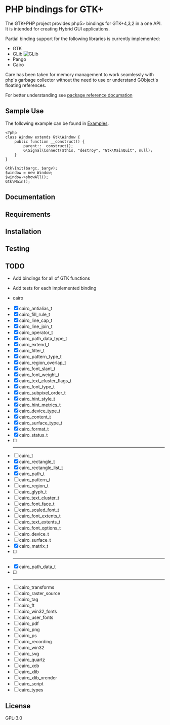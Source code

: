 # PHP bindings for GTK+
The GTK+PHP project provides php5> bindings for GTK+4,3,2 in a one API.
It is intended for creating Hybrid GUI applications.

Partial binding support for the following libraries is currently implemented:

- GTK
- GLib ![GLib](https://github.com/gtkphp/php-ext-gtk-src/actions/workflows/ci.yml/badge.svg?branch=shield)
- Pango
- Cairo

Care has been taken for memory management to work seamlessly with php's
garbage collector without the need to use or understand GObject's
floating references.

For better understanding see
[package reference documation](https://gtk.php.net/gtk3?tab=doc)


## Sample Use

The following example can be found in [Examples](https://github.com/gtkphp/hello-world-examples/).

```
<?php
class Window extends Gtk\Window {
    public function __construct() {
        parent::__construct();
        G\Signal\Connect($this, "destroy", "Gtk\MainQuit", null);
    }
}

Gtk\Init($argc, $argv);
$window = new Window;
$window->showAll();
Gtk\Main();
```

## Documentation


## Requirements


## Installation

## Testing


## TODO

- Add bindings for all of GTK functions
- Add tests for each implemented binding

- cairo
- [x] cairo_antialias_t
- [x] cairo_fill_rule_t
- [x] cairo_line_cap_t
- [x] cairo_line_join_t
- [x] cairo_operator_t
- [x] cairo_path_data_type_t
- [x] cairo_extend_t
- [x] cairo_filter_t
- [x] cairo_pattern_type_t
- [x] cairo_region_overlap_t
- [x] cairo_font_slant_t
- [x] cairo_font_weight_t
- [x] cairo_text_cluster_flags_t
- [x] cairo_font_type_t
- [x] cairo_subpixel_order_t
- [x] cairo_hint_style_t
- [x] cairo_hint_metrics_t
- [x] cairo_device_type_t
- [x] cairo_content_t
- [x] cairo_surface_type_t
- [x] cairo_format_t
- [x] cairo_status_t
- [ ] -----------------------------
- [ ] cairo_t
- [X] cairo_rectangle_t
- [X] cairo_rectangle_list_t
- [X] cairo_path_t
- [ ] cairo_pattern_t
- [ ] cairo_region_t
- [ ] cairo_glyph_t
- [ ] cairo_text_cluster_t
- [ ] cairo_font_face_t
- [ ] cairo_scaled_font_t
- [ ] cairo_font_extents_t
- [ ] cairo_text_extents_t
- [ ] cairo_font_options_t
- [ ] cairo_device_t
- [ ] cairo_surface_t
- [X] cairo_matrix_t
- [ ] -----------------------------
- [X] cairo_path_data_t
- [ ] -----------------------------
- [ ] cairo_transforms
- [ ] cairo_raster_source
- [ ] cairo_tag
- [ ] cairo_ft
- [ ] cairo_win32_fonts
- [ ] cairo_user_fonts
- [ ] cairo_pdf
- [ ] cairo_png
- [ ] cairo_ps
- [ ] cairo_recording
- [ ] cairo_win32
- [ ] cairo_svg
- [ ] cairo_quartz
- [ ] cairo_xcb
- [ ] cairo_xlib
- [ ] cairo_xlib_xrender
- [ ] cairo_script
- [ ] cairo_types

## License

GPL-3.0
